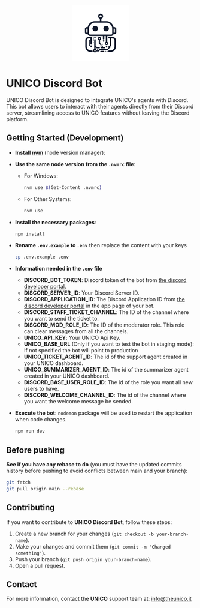 <div  align="center">
      <img alt="lunar" height="150" src="logo.png">
</div>

# UNICO Discord Bot

UNICO Discord Bot is designed to integrate UNICO's agents with Discord. This bot allows users to interact with their agents directly from their Discord server, streamlining access to UNICO features without leaving the Discord platform.

## Getting Started (Development)

- **Install [nvm](https://www.freecodecamp.org/news/node-version-manager-nvm-install-guide/)** (node version manager):

- **Use the same node version from the `.nvmrc` file**:
  - For Windows:
    ```sh
    nvm use $(Get-Content .nvmrc)
    ```
  - For Other Systems:
    ```sh
    nvm use
    ```
- **Install the necessary packages**:

  ```sh
  npm install
  ```

- **Rename `.env.example` to `.env`** then replace the content with your keys

  ```bash
  cp .env.example .env
  ```

- **Information needed in the `.env` file**

  - **DISCORD_BOT_TOKEN**: Discord token of the bot from [the discord developer portal](https://discord.com/developers/).
  - **DISCORD_SERVER_ID**: Your Discord Server ID.
  - **DISCORD_APPLICATION_ID**: The Discord Application ID from [the discord developer portal](https://discord.com/developers/) in the app page of your bot.
  - **DISCORD_STAFF_TICKET_CHANNEL**: The ID of the channel where you want to send the ticket to.
  - **DISCORD_MOD_ROLE_ID**: The ID of the moderator role. This role can clear messages from all the channels.
  - **UNICO_API_KEY**: Your UNICO Api Key.
  - **UNICO_BASE_URL** (Only if you want to test the bot in staging mode): If not specified the bot will point to production
  - **UNICO_TICKET_AGENT_ID**: The id of the support agent created in your UNICO dashboard.
  - **UNICO_SUMMARIZER_AGENT_ID**: The id of the summarizer agent created in your UNICO dashboard.
  - **DISCORD_BASE_USER_ROLE_ID**: The id of the role you want all new users to have.
  - **DISCORD_WELCOME_CHANNEL_ID**: The id of the channel where you want the welcome message be sended.

- **Execute the bot**: `nodemon` package will be used to restart the application when code changes.
  ```bash
  npm run dev
  ```

## Before pushing

**See if you have any rebase to do** (you must have the updated commits history before pushing to avoid conflicts
between main and your branch):

```sh
git fetch
git pull origin main --rebase
```

## Contributing

If you want to contribute to **UNICO Discord Bot**, follow these steps:

1. Create a new branch for your changes (`git checkout -b your-branch-name`).
2. Make your changes and commit them (`git commit -m 'Changed something'`).
3. Push your branch (`git push origin your-branch-name`).
4. Open a pull request.

## Contact

For more information, contact the **UNICO** support team at: info@theunico.it

